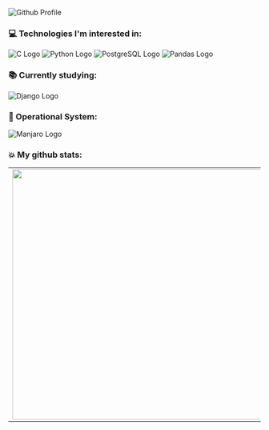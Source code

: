 ![Github Profile](https://i.imgur.com/BsoAUJw.png)

### 💻 Technologies I'm interested in:
![C Logo](https://img.shields.io/badge/C-00599C?style=for-the-badge&logo=c&logoColor=white)
![Python Logo](https://img.shields.io/badge/Python-3776AB?style=for-the-badge&logo=python&logoColor=white)
![PostgreSQL Logo](	https://img.shields.io/badge/PostgreSQL-316192?style=for-the-badge&logo=postgresql&logoColor=white)
![Pandas Logo](https://img.shields.io/badge/Pandas-2C2D72?style=for-the-badge&logo=pandas&logoColor=white)

### 📚 Currently studying:
![Django Logo](https://img.shields.io/badge/Django-092E20?style=for-the-badge&logo=django&logoColor=white)

### 💽 Operational System:
![Manjaro Logo](https://img.shields.io/badge/manjaro-35BF5C?style=for-the-badge&logo=manjaro&logoColor=white)

### 💥 My github stats:
<center>
<table>
    <tr>
        <td><img width="500px" align="left" src="https://github-readme-stats.vercel.app/api?username=GaahDias&show_icons=true&theme=tokyonight" /></td>
        <td><img width="450px" align="left" src="https://github-readme-stats.vercel.app/api/top-langs/?username=GaahDias&layout=compact&langs_count=12&theme=tokyonight"/></td>
    </tr>   
</table>
</center>  

<!--
**GaahDias/GaahDias** is a ✨ _special_ ✨ repository because its `README.md` (this file) appears on your GitHub profile.

Here are some ideas to get you started:

- 🔭 I’m currently working on ...
- 🌱 I’m currently learning ...
- 👯 I’m looking to collaborate on ...
- 🤔 I’m looking for help with ...
- 💬 Ask me about ...
- 📫 How to reach me: ...
- 😄 Pronouns: ...
- ⚡ Fun fact: ...
-->
